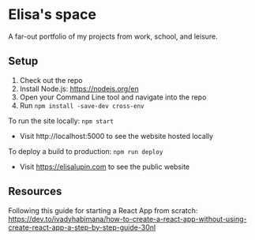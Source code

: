 # Elisa's space
A far-out portfolio of my projects from work, school, and leisure.

## Setup
1. Check out the repo
2. Install Node.js: https://nodejs.org/en
3. Open your Command Line tool and navigate into the repo
4. Run `npm install -save-dev cross-env` 

To run the site locally:
`npm start`
- Visit http://localhost:5000 to see the website hosted locally

To deploy a build to production:
`npm run deploy`
- Visit https://elisalupin.com to see the public website

## Resources
Following this guide for starting a React App from scratch: https://dev.to/ivadyhabimana/how-to-create-a-react-app-without-using-create-react-app-a-step-by-step-guide-30nl
